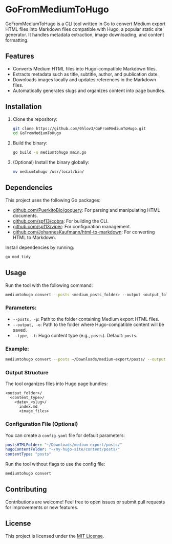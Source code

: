 # GoFromMediumToHugo

GoFromMediumToHugo is a CLI tool written in Go to convert Medium export HTML files into Markdown files compatible with Hugo, a popular static site generator. It handles metadata extraction, image downloading, and content formatting.

## Features

- Converts Medium HTML files into Hugo-compatible Markdown files.
- Extracts metadata such as title, subtitle, author, and publication date.
- Downloads images locally and updates references in the Markdown files.
- Automatically generates slugs and organizes content into page bundles.

## Installation

1. Clone the repository:
   ```bash
   git clone https://github.com/0hlov3/GoFromMediumToHugo.git
   cd GoFromMediumToHugo
   ```

2. Build the binary:
   ```bash
   go build -o mediumtohugo main.go
   ```

3. (Optional) Install the binary globally:
   ```bash
   mv mediumtohugo /usr/local/bin/
   ```

## Dependencies

This project uses the following Go packages:

- [github.com/PuerkitoBio/goquery](https://github.com/PuerkitoBio/goquery): For parsing and manipulating HTML documents.
- [github.com/spf13/cobra](https://github.com/spf13/cobra): For building the CLI.
- [github.com/spf13/viper](https://github.com/spf13/viper): For configuration management.
- [github.com/JohannesKaufmann/html-to-markdown](https://github.com/JohannesKaufmann/html-to-markdown): For converting HTML to Markdown.

Install dependencies by running:
```bash
go mod tidy
```

## Usage

Run the tool with the following command:
```bash
mediumtohugo convert --posts <medium_posts_folder> --output <output_folder> --type <content_type>
```

### Parameters:

- `--posts, -p`: Path to the folder containing Medium export HTML files.
- `--output, -o`: Path to the folder where Hugo-compatible content will be saved.
- `--type, -t`: Hugo content type (e.g., `posts`). Default: `posts`.

### Example:
```bash
mediumtohugo convert --posts ~/Downloads/medium-export/posts/ --output ~/my-hugo-site/content/posts/ --type posts
```

### Output Structure

The tool organizes files into Hugo page bundles:
```
<output_folder>/
  <content_type>/
    <date>_<slug>/
      index.md
      <image_files>
```

### Configuration File (Optional)

You can create a `config.yaml` file for default parameters:
```yaml
postsHTMLFolder: "~/Downloads/medium-export/posts/"
hugoContentFolder: "~/my-hugo-site/content/posts/"
contentType: "posts"
```
Run the tool without flags to use the config file:
```bash
mediumtohugo convert
```

## Contributing

Contributions are welcome! Feel free to open issues or submit pull requests for improvements or new features.

## License

This project is licensed under the [MIT License](LICENSE).
